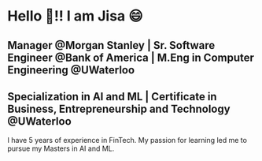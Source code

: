 # Hello :handshake:!! I am Jisa :smile:

## Manager @Morgan Stanley | Sr. Software Engineer @Bank of America | M.Eng in Computer Engineering @UWaterloo
## Specialization in AI and ML | Certificate in Business, Entrepreneurship and Technology @UWaterloo

I have 5 years of experience in FinTech. My passion for learning led me to pursue my Masters in AI and ML.
